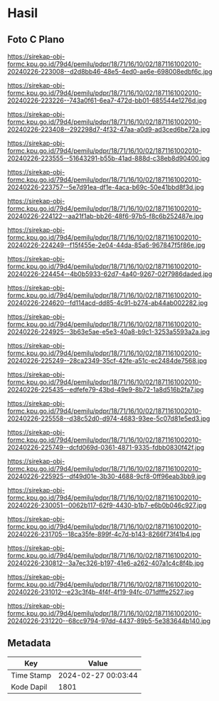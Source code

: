 # Hasil

## Foto C Plano

https://sirekap-obj-formc.kpu.go.id/79d4/pemilu/pdpr/18/71/16/10/02/1871161002010-20240226-223008--d2d8bb46-48e5-4ed0-ae6e-698008edbf6c.jpg

https://sirekap-obj-formc.kpu.go.id/79d4/pemilu/pdpr/18/71/16/10/02/1871161002010-20240226-223226--743a0f61-6ea7-472d-bb01-685544e1276d.jpg

https://sirekap-obj-formc.kpu.go.id/79d4/pemilu/pdpr/18/71/16/10/02/1871161002010-20240226-223408--292298d7-4f32-47aa-a0d9-ad3ced6be72a.jpg

https://sirekap-obj-formc.kpu.go.id/79d4/pemilu/pdpr/18/71/16/10/02/1871161002010-20240226-223555--51643291-b55b-41ad-888d-c38eb8d90400.jpg

https://sirekap-obj-formc.kpu.go.id/79d4/pemilu/pdpr/18/71/16/10/02/1871161002010-20240226-223757--5e7d91ea-df1e-4aca-b69c-50e41bbd8f3d.jpg

https://sirekap-obj-formc.kpu.go.id/79d4/pemilu/pdpr/18/71/16/10/02/1871161002010-20240226-224122--aa21f1ab-bb26-48f6-97b5-f8c6b252487e.jpg

https://sirekap-obj-formc.kpu.go.id/79d4/pemilu/pdpr/18/71/16/10/02/1871161002010-20240226-224249--f15f455e-2e04-44da-85a6-967847f5f86e.jpg

https://sirekap-obj-formc.kpu.go.id/79d4/pemilu/pdpr/18/71/16/10/02/1871161002010-20240226-224454--4b0b5933-62d7-4a40-9267-02f7986daded.jpg

https://sirekap-obj-formc.kpu.go.id/79d4/pemilu/pdpr/18/71/16/10/02/1871161002010-20240226-224620--fd114acd-dd85-4c91-b274-ab44ab002282.jpg

https://sirekap-obj-formc.kpu.go.id/79d4/pemilu/pdpr/18/71/16/10/02/1871161002010-20240226-224925--3b63e5ae-e5e3-40a8-b9c1-3253a5593a2a.jpg

https://sirekap-obj-formc.kpu.go.id/79d4/pemilu/pdpr/18/71/16/10/02/1871161002010-20240226-225249--28ca2349-35cf-42fe-a51c-ec2484de7568.jpg

https://sirekap-obj-formc.kpu.go.id/79d4/pemilu/pdpr/18/71/16/10/02/1871161002010-20240226-225435--edfefe79-43bd-49e9-8b72-1a8d516b2fa7.jpg

https://sirekap-obj-formc.kpu.go.id/79d4/pemilu/pdpr/18/71/16/10/02/1871161002010-20240226-225558--d38c52d0-d974-4683-93ee-5c07d81e5ed3.jpg

https://sirekap-obj-formc.kpu.go.id/79d4/pemilu/pdpr/18/71/16/10/02/1871161002010-20240226-225749--dcfd069d-0361-4871-9335-fdbb0830f42f.jpg

https://sirekap-obj-formc.kpu.go.id/79d4/pemilu/pdpr/18/71/16/10/02/1871161002010-20240226-225925--df49d01e-3b30-4688-9cf8-0ff96eab3bb9.jpg

https://sirekap-obj-formc.kpu.go.id/79d4/pemilu/pdpr/18/71/16/10/02/1871161002010-20240226-230051--0062b117-62f9-4430-b1b7-e6b0b046c927.jpg

https://sirekap-obj-formc.kpu.go.id/79d4/pemilu/pdpr/18/71/16/10/02/1871161002010-20240226-231705--18ca35fe-899f-4c7d-b143-8266f73f41b4.jpg

https://sirekap-obj-formc.kpu.go.id/79d4/pemilu/pdpr/18/71/16/10/02/1871161002010-20240226-230812--3a7ec326-b197-41e6-a262-407a1c4c8f4b.jpg

https://sirekap-obj-formc.kpu.go.id/79d4/pemilu/pdpr/18/71/16/10/02/1871161002010-20240226-231012--e23c3f4b-4f4f-4f19-94fc-071dfffe2527.jpg

https://sirekap-obj-formc.kpu.go.id/79d4/pemilu/pdpr/18/71/16/10/02/1871161002010-20240226-231220--68cc9794-97dd-4437-89b5-5e383644b140.jpg


## Metadata

| Key        | Value               |
| ---------- | ------------------- |
| Time Stamp | 2024-02-27 00:03:44 |
| Kode Dapil | 1801                |



